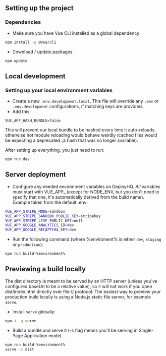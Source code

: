 ## Setting up the project

### Dependencies

* Make sure you have Vue CLI installed as a global dependency

```bash
npm install -g @vue/cli
```

* Download / update packages

```bash
npm update
```

## Local development

### Setting up your local environment variables

* Create a new `.env.development.local`. This file will override any `.env` or `.env.development` configurations, if matching keys are provided.
* Add this:

```
VUE_APP_HASH_BUNDLE=false
```

This will prevent our local bundle to be hashed every time it auto-reloads; otherwise hot module reloading would behave weirdly (cached files would be expecting a deprecated .js hash that was no longer available).

After setting up everything, you just need to run:

```bash
npm run dev
```

## Server deployment

* Configure any needed environment variables on DeployHQ. *All* variables must start with VUE_APP_ (except for NODE_ENV, but you don't need to specify that one, it's automatically derived from the build name). Example taken from the default .env:

```bash
VUE_APP_STRIPE_MODE=sandbox
VUE_APP_STRIPE_SANDBOX_PUBLIC_KEY=stripekey
VUE_APP_STRIPE_LIVE_PUBLIC_KEY=null
VUE_APP_GOOGLE_ANALYTICS_ID=dev
VUE_APP_GOOGLE_RECAPTCHA_KEY=dev
```

* Run the following command (where %enviroment% is either `dev`, `staging` or `production`):

```bash
npm run build-%environment%
```


## Previewing a build locally

The dist directory is meant to be served by an HTTP server (unless you've configured baseUrl to be a relative value), so it will not work if you open dist/index.html directly over file:// protocol. The easiest way to preview your production build locally is using a Node.js static file server, for example `serve`.

* Install `serve` globally:

```bash
npm i -g serve
```

* Build a bundle and serve it (-s flag means you'll be serving in Single-Page Application mode)

```bash
npm run build-%environment%
serve -s dist
```